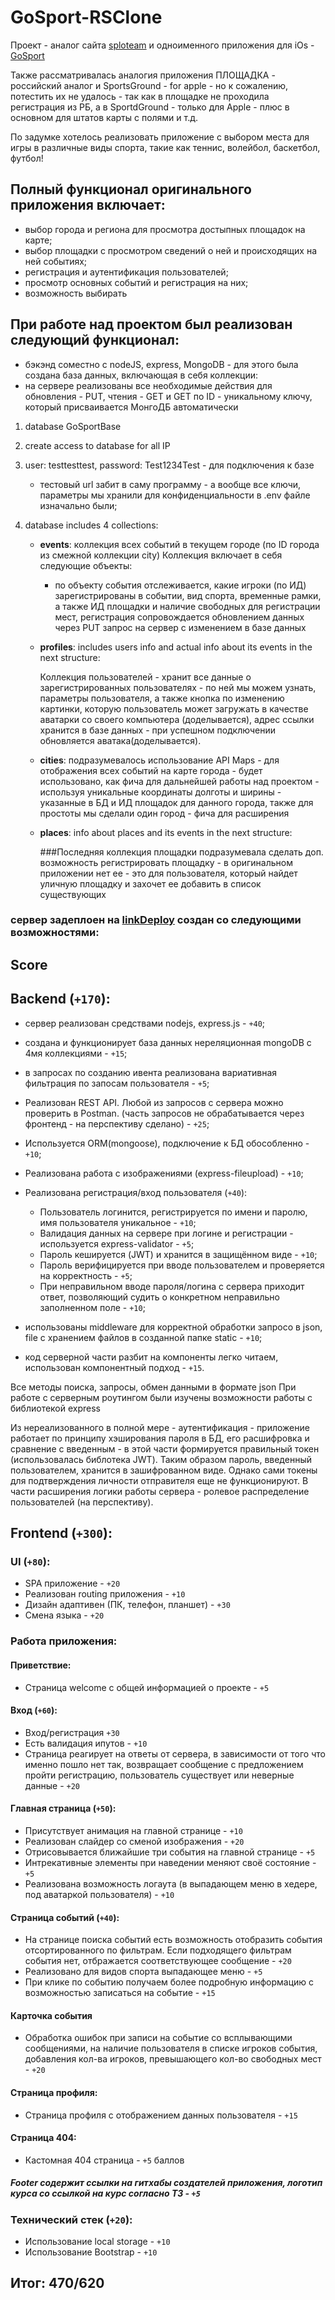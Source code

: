 # GoSport-RSClone

Проект - аналог сайта [sploteam](https://splo.team/) и одноименного приложения для iOs - [GoSport](https://gosport-app.com/)

Также рассматривалась аналогия приложения ПЛОЩАДКА - российский аналог и SportsGround - for apple - но к сожалению, потестить их не удалось - так как в площадке не проходила регистрация из РБ, а в SportdGround - только для Apple - плюс в основном для штатов карты с полями и т.д.

По задумке хотелось реализовать приложение с выбором места для игры в различные виды спорта, такие как теннис, волейбол, баскетбол, футбол!

## Полный функционал оригинального приложения включает:

- выбор города и региона для просмотра достыпных площадок на карте;
- выбор площадки с просмотром сведений о ней и происходящих на ней событиях;
- регистрация и аутентификация пользователей;
- просмотр основных событий и регистрация на них;
- возможность выбирать

## При работе над проектом был реализован следующий функционал:

- бэкэнд соместно с nodeJS, express, MongoDB - для этого была создана база данных, включающая в себя коллекции:
- на сервере реализованы все необходимые действия для обновления - PUT, чтения - GET и GET по ID - уникальному ключу, который присваивается МонгоДБ автоматически

1. database GoSportBase
2. create access to database for all IP
3. user: testtesttest, password: Test1234Test - для подключения к базе
   - тестовый url забит в саму программу - а вообще все ключи, параметры мы хранили для конфиденциальности в .env файле изначально были;
4. database includes 4 collections:

   - **events**: коллекция всех событий в текущем городе (по ID города из смежной коллекции city)
     Коллекция включает в себя следующие объекты:

     - по объекту события отслеживается, какие игроки (по ИД) зарегистрированы в событии, вид спорта, временные рамки, а также ИД площадки и наличие свободных для регистрации мест, регистрация сопровождается обновлением данных через PUT запрос на сервер с изменением в базе данных

   - **profiles**: includes users info and actual info about its events in the next structure:

     Коллекция пользователей - хранит все данные о зарегистрированных пользователях - по ней мы можем узнать, параметры пользователя, а также кнопка по изменению картинки, которую пользователь может загружать в качестве аватарки со своего компьютера (доделывается), адрес ссылки хранится в базе данных - при успешном подключении обновляется аватака(доделывается).

   - **cities**: подразумевалось использование API Maps - для отображения всех событий на карте города - будет использовано, как фича для дальнейшей работы над проектом - используя уникальные координаты долготы и ширины - указанные в БД и ИД площадок для данного города, также для простоты мы сделали один город - фича для расширения
   - **places**: info about places and its events in the next structure:

     ###Последняя коллекция площадки подразумевала сделать доп. возможность регистрировать площадку - в оригинальном приложении нет ее - это для пользователя, который найдет уличную площадку и захочет ее добавить в список существующих

### сервер задеплоен на [linkDeploy](https://go-sport-app-clone.onrender.com) создан со следующими возможностями:

## Score

## Backend (`+170`):

- cервер реализован средствами nodejs, express.js - `+40`;
- создана и функционирует база данных нереляционная mongoDB с 4мя коллекциями - `+15`;
- в запросах по созданию ивента реализована вариативная фильтрация по запосам пользователя - `+5`;
- Реализован REST API. Любой из запросов с сервера можно проверить в Postman. (часть запросов не обрабатывается через фронтенд - на перспективу сделано) - `+25`;
- Используется ORM(mongoose), подключение к БД обособленно - `+10`;
- Реализована работа с изображениями (express-fileupload) - `+10`;

- Реализована регистрация/вход пользователя (`+40`):
  - Пользователь логинится, регистрируется по имени и паролю, имя пользователя уникальное - `+10`;
  - Валидация данных на сервере при логине и регистрации - используется express-validator - `+5`;
  - Пароль кешируется (JWT) и хранится в защищённом виде - `+10`;
  - Пароль верифицируется при вводе пользователем и проверяется на корректность - `+5`;
  - При неправильном вводе пароля/логина с сервера приходит ответ, позволяющий судить о конкретном неправильно заполненном поле - `+10`;
- использованы middleware для корректной обработки запросо в json, file c хранением файлов в созданной папке static - `+10`;
- код серверной части разбит на компоненты легко читаем, использован компонентный подход - `+15`.

Все методы поиска, запросы, обмен данными в формате json
При работе с серверным роутингом были изучены возможности работы с библиотекой express

Из нереализованного в полной мере - аутентификация - приложение работает по принципу хэширования пароля в БД, его расшифровка и сравнение с введенным - в этой части формируется правильный токен (использовалась библотека JWT).
Таким образом пароль, введенный пользователем, хранится в зашифрованном виде. Однако сами токены для подтверждения личности отправителя еще не функционируют. В части расширения логики работы сервера - ролевое распределение пользователей (на перспективу).

## Frontend (`+300`):

### UI (`+80`):

- SPA приложение - `+20`
- Реализован routing приложения - `+10`
- Дизайн адаптивен (ПК, телефон, планшет) - `+30`
- Смена языка - `+20`

### Работа приложения:

#### Приветствие:

- Страница welcome с общей информацией о проекте - `+5`

#### Вход (`+60`):

- Вход/регистрация `+30`
- Есть валидация ипутов - `+10`
- Страница реагирует на ответы от сервера, в зависимости от того что именно пошло нет так, возвращает сообщение с предложением пройти регистрацию, пользователь существует или неверные данные - `+20`

#### Главная страница (`+50`):

- Присутствует анимация на главной странице - `+10`
- Реализован слайдер со сменой изображения - `+20`
- Отрисовывается ближайшие три события на главной странице - `+5`
- Интрекативные элементы при наведении меняют своё состояние - `+5`
- Реализована возможность логаута (в выпадающем меню в хедере, под аватаркой пользователя) - `+10`

#### Страница событий (`+40`):

- На странице поиска событий есть возможность отобразить события отсортированного по фильтрам. Если подходящего фильтрам события нет, отбражается соответствующее сообщение - `+20`
- Реализовано для видов спорта выпадающее меню - `+5`
- При клике по событию получаем более подробную информацию с возможностью записаться на событие - `+15`

#### Карточка события

- Обработка ошибок при записи на событие со всплывающими сообщениями, на наличие пользователя в списке игроков события, добавления кол-ва игроков, превышающего кол-во свободных мест - `+20`

#### Страница профиля:

- Страница профиля с отображением данных пользователя - `+15`

#### Страница 404:

- Кастомная 404 страница - `+5` баллов

##### Footer содержит ссылки на гитхабы создателей приложения, логотип курса со ссылкой на курс согласно ТЗ - `+5`

### Технический стек (`+20`):

- Использование local storage - `+10`
- Использование Bootstrap - `+10`

## Итог: 470/620
